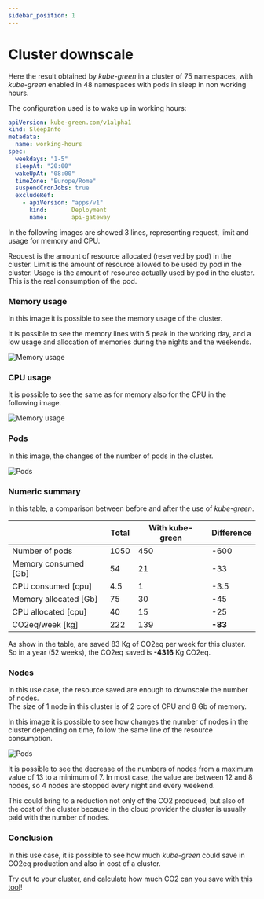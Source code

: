 ```yaml
---
sidebar_position: 1
---
```


# Cluster downscale

Here the result obtained by *kube-green* in a cluster of 75 namespaces, with *kube-green* enabled in 48 namespaces with pods in sleep in non working hours.

The configuration used is to wake up in working hours:

```yaml
apiVersion: kube-green.com/v1alpha1
kind: SleepInfo
metadata:
  name: working-hours
spec:
  weekdays: "1-5"
  sleepAt: "20:00"
  wakeUpAt: "08:00"
  timeZone: "Europe/Rome"
  suspendCronJobs: true
  excludeRef:
    - apiVersion: "apps/v1"
      kind:       Deployment
      name:       api-gateway
```

In the following images are showed 3 lines, representing request, limit and usage for memory and CPU.

Request is the amount of resource allocated (reserved by pod) in the cluster.
Limit is the amount of resource allowed to be used by pod in the cluster.
Usage is the amount of resource actually used by pod in the cluster. This is the real consumption of the pod.

### Memory usage

In this image it is possible to see the memory usage of the cluster.  

It is possible to see the memory lines with 5 peak in the working day, and a low usage and allocation of memories during the nights and the weekends.

![Memory usage](/img/usecase/15.9-15-10-memory.png)

### CPU usage

It is possible to see the same as for memory also for the CPU in the following image.  

![Memory usage](/img/usecase/15.9-15-10-CPU.png)

### Pods

In this image, the changes of the number of pods in the cluster.

![Pods](/img/usecase/15.9-15-10-pods.png)

### Numeric summary

In this table, a comparison between before and after the use of *kube-green*.

|                       | Total  | With kube-green  | Difference       |
| --------------------- | ------ | ---------------- | ---------------- |
| Number of pods        | 1050   | 450              | -600             |
| Memory consumed [Gb]  | 54     | 21               | -33              |
| CPU consumed    [cpu] | 4.5    | 1                | -3.5             |
| Memory allocated [Gb] | 75     | 30               | -45              |
| CPU allocated [cpu]   | 40     | 15               | -25              |
| CO2eq/week [kg]       | 222    | 139              | **-83**          |

As show in the table, are saved 83 Kg of CO2eq per week for this cluster. So in a year (52 weeks), the CO2eq saved is **-4316** Kg CO2eq.

### Nodes

In this use case, the resource saved are enough to downscale the number of nodes.  
The size of 1 node in this cluster is of 2 core of CPU and 8 Gb of memory.

In this image it is possible to see how changes the number of nodes in the cluster depending on time, follow the same line of the resource consumption.

![Pods](/img/usecase/15.9-15-10-nodes.png)

It is possible to see the decrease of the numbers of nodes from a maximum value of 13 to a minimum of 7. In most case, the value are between 12 and 8 nodes, so 4 nodes are stopped every night and every weekend.

This could bring to a reduction not only of the CO2 produced, but also of the cost of the cluster because in the cloud provider the cluster is usually paid with the number of nodes.

### Conclusion

In this use case, it is possible to see how much *kube-green* could save in CO2eq production and also in cost of a cluster.

Try out to your cluster, and calculate how much CO2 can you save with [this tool](./../FAQ.mdx#how-many-co2-is-produced-by-pod)!
